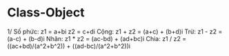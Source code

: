 # Class-Object
1/ Số phức:
z1 = a+bi
z2 = c+di
Cộng: z1 + z2 = (a+c) + (b+d)i
Trừ: z1 - z2 = (a-c) + (b-d)i
Nhân: z1 * z2 = (ac-bd) + (ad+bc)i
Chia: z1 / z2 = ((ac+bd)/(a^2+b^2)) + ((ad-bc)/(a^2+b^2))i
